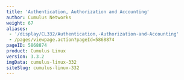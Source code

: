 ```yaml
---
title: 'Authentication, Authorization and Accounting'
author: Cumulus Networks
weight: 67
aliases:
 - '/display/CL332/Authentication,-Authorization-and-Accounting'
 - /pages/viewpage.action?pageId=5868874
pageID: 5868874
product: Cumulus Linux
version: 3.3.2
imgData: cumulus-linux-332
siteSlug: cumulus-linux-332
---
```

<article id="html-search-results" class="ht-content" style="display: none;">

</article>

<footer id="ht-footer">

</footer>
